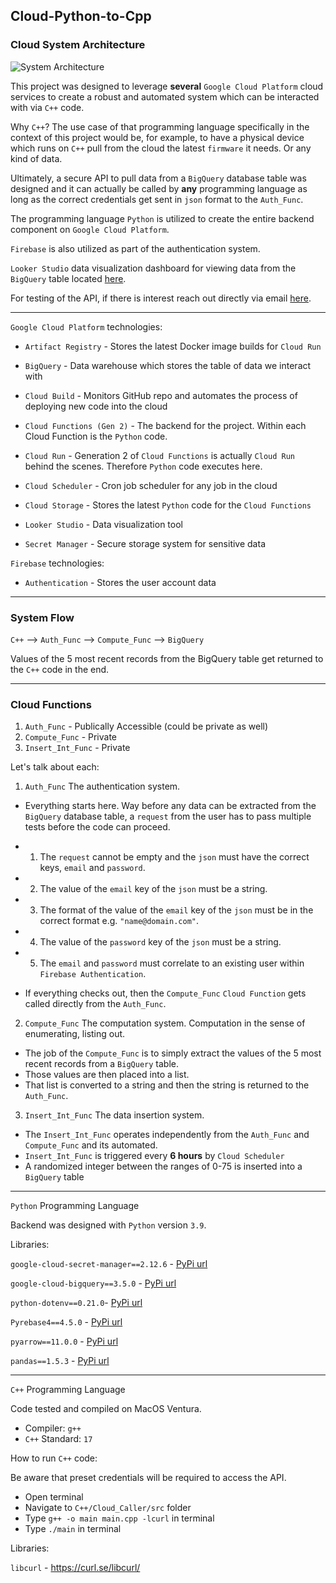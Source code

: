 ## Cloud-Python-to-Cpp

### Cloud System Architecture
![System Architecture](https://i.imgur.com/DQSJuTB.png)


This project was designed to leverage **several** `Google Cloud Platform` cloud services to create a robust and automated system which can be interacted with via `C++` code. 

Why `C++`? The use case of that programming language specifically in the context of this project would be, for example, to have a physical device which runs on `C++` pull from the cloud the latest `firmware` it needs. Or any kind of data.

Ultimately, a secure API to pull data from a `BigQuery` database table was designed and it can actually be called by **any** programming language as long as the correct credentials get sent in `json` format to the `Auth_Func`. 

The programming language `Python` is utilized to create the entire backend component on `Google Cloud Platform`. 

`Firebase` is also utilized as part of the authentication system. 

`Looker Studio` data visualization dashboard for viewing data from the `BigQuery` table located [here](https://lookerstudio.google.com/u/2/reporting/6a9eaf10-58c9-4d75-8690-9a2759b7a256/page/VibFD). 

For testing of the API, if there is interest reach out directly via email [here](cpp.cloud.project@gmail.com). 


------

`Google Cloud Platform` technologies:

- `Artifact Registry` - Stores the latest Docker image builds for `Cloud Run`

- `BigQuery` - Data warehouse which stores the table of data we interact with

- `Cloud Build` - Monitors GitHub repo and automates the process of deploying new code into the cloud

- `Cloud Functions (Gen 2)` - The backend for the project. Within each Cloud Function is the `Python` code. 

- `Cloud Run` - Generation 2 of `Cloud Functions` is actually `Cloud Run` behind the scenes. Therefore `Python` code executes here. 

- `Cloud Scheduler` - Cron job scheduler for any job in the cloud

- `Cloud Storage` - Stores the latest `Python` code for the `Cloud Functions`

- `Looker Studio` - Data visualization tool

- `Secret Manager` - Secure storage system for sensitive data

`Firebase` technologies:

- `Authentication` - Stores the user account data

-----

### System Flow

`C++` --> `Auth_Func` --> `Compute_Func` --> `BigQuery`

Values of the 5 most recent records from the BigQuery table get returned to the `C++` code in the end. 

----
### Cloud Functions

1. `Auth_Func` - Publically Accessible (could be private as well)
2. `Compute_Func` - Private
3. `Insert_Int_Func` - Private

Let's talk about each:

1. `Auth_Func` The authentication system.   

- Everything starts here. Way before any data can be extracted from the `BigQuery` database table, a `request` from the user has to pass multiple tests before the code can proceed. 

- 1. The `request` cannot be empty and the `json` must have the correct keys, `email` and `password`.
- 2. The value of the `email` key of the `json` must be a string.
- 3. The format of the value of the `email` key of the `json` must be in the correct format e.g. `"name@domain.com"`.
- 4. The value of the `password` key of the `json` must be a string.
- 5. The `email` and `password` must correlate to an existing user within `Firebase Authentication`.
  
- If everything checks out, then the `Compute_Func` `Cloud Function` gets called directly from the `Auth_Func`.

2. `Compute_Func` The computation system. Computation in the sense of enumerating, listing out. 

- The job of the `Compute_Func` is to simply extract the values of the 5 most recent records from a `BigQuery` table. 
- Those values are then placed into a list. 
- That list is converted to a string and then the string is returned to the `Auth_Func`. 

3. `Insert_Int_Func` The data insertion system. 

- The `Insert_Int_Func` operates independently from the `Auth_Func` and `Compute_Func` and its automated. 
- `Insert_Int_Func` is triggered every **6 hours** by `Cloud Scheduler`
- A randomized integer between the ranges of 0-75 is inserted into a `BigQuery` table

---

`Python` Programming Language

Backend was designed with `Python` version `3.9`.

Libraries:

`google-cloud-secret-manager==2.12.6` - [PyPi url](https://pypi.org/project/google-cloud-secret-manager/)

`google-cloud-bigquery==3.5.0` - [PyPi url](https://pypi.org/project/google-cloud-bigquery/)

`python-dotenv==0.21.0`- [PyPi url](https://pypi.org/project/python-dotenv/)

`Pyrebase4==4.5.0` - [PyPi url](https://pypi.org/project/Pyrebase4/)

`pyarrow==11.0.0` - [PyPi url](https://pypi.org/project/pyarrow/)

`pandas==1.5.3` - [PyPi url](https://pypi.org/project/pandas/)

---

`C++` Programming Language

Code tested and compiled on MacOS Ventura. 

- Compiler: `g++` 
- `C++` Standard: `17`

How to run `C++` code:

Be aware that preset credentials will be required to access the API.

- Open terminal
- Navigate to `C++/Cloud_Caller/src` folder
- Type `g++ -o main main.cpp -lcurl` in terminal
- Type `./main` in terminal

Libraries:

`libcurl` - https://curl.se/libcurl/

